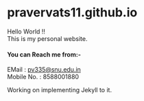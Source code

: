 # pravervats11.github.io
Hello World !!  
This is my personal website.
#### You can Reach me from:-  
EMail : pv335@snu.edu.in  
Mobile No. : 8588001880


Working on implementing Jekyll to it.
